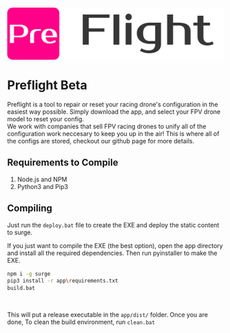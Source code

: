![](targets/img/logo.png)
# Preflight Beta

Preflight is a tool to repair or reset your racing drone's configuration in the easiest way possible. Simply download the app, and select your FPV drone model to reset your config.
<Br>
We work with companies that sell FPV racing drones to unify all of the configuration work neccesary to keep you up in the air! This is where all of the configs are stored, checkout our github page for more details.

## Requirements to Compile
1. Node.js and NPM<br>
2. Python3 and Pip3<br>
## Compiling

Just run the `deploy.bat` file to create the EXE and deploy the static content to surge.
<br>

If you just want to compile the EXE (the best option), open the app directory and install all the required dependencies. Then run pyinstaller to make the EXE.
```bash
npm i -g surge
pip3 install -r app\requirements.txt
build.bat
```
<br>

This will put a release executable in the `app/dist/` folder. Once you are done, To clean the build environment, run `clean.bat`